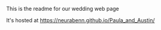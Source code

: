 This is the readme for our wedding web page

It's hosted at https://neurabenn.github.io/Paula_and_Austin/